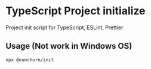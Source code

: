# TypeScript Project initialize

Project init script for TypeScript, ESLint, Prettier

## Usage (Not work in Windows OS)

```sh
npx @eunchurn/init
```
